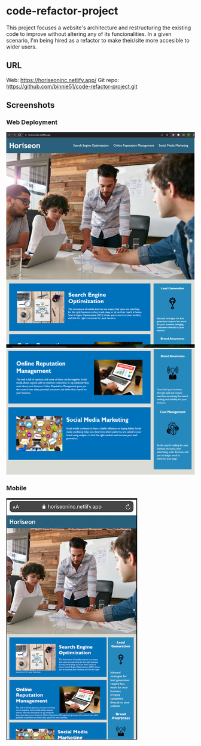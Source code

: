 # code-refactor-project

This project focuses a website's architecture and restructuring the existing code to improve without altering any of its funcionalities. In a given scenario, I'm being hired as a refactor to make their/site more accesible to wider users.

## URL

Web: https://horiseoninc.netlify.app/ 
Git repo: https://github.com/binnie51/code-refactor-project.git

## Screenshots 

### Web Deployment 
![](assets/images/Screeenshots/site_screenshot-web.PNG)
![](assets/images/Screeenshots/site_screenshot-web2.PNG)

### Mobile 
![](assets/images/Screeenshots/mobile_screenshot.PNG)
